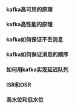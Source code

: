 #### kafka高可用的原理

#### kafka高性能的原理

#### kafka如何保证不丢消息

#### kafka如何保证消息的顺序

#### 如何用kafka实现延迟队列

#### ISR和OSR

#### 高水位和低水位
